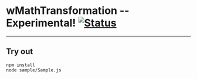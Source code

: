 
# wMathTransformation -- Experimental! [![Status](https://github.com/Wandalen/wMathTransformation/workflows/Test/badge.svg)](https://github.com/Wandalen/wMathTransformation}/actions?query=workflow%3ATest)

___

## Try out
```
npm install
node sample/Sample.js
```

